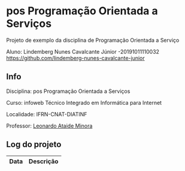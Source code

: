 # pos Programação Orientada a Serviços
Projeto de exemplo da disciplina de Programação Orientada a Serviço

Aluno: Lindemberg  Nunes Cavalcante Júnior -20191011110032
https://github.com/lindemberg-nunes-cavalcante-junior
## Info
Disciplina: pos Programação Orientada a Serviços

Curso: infoweb Técnico Integrado em Informática para Internet

Localidade: IFRN-CNAT-DIATINF

Professor: [Leonardo Ataide Minora](https://github.com/leonardo-minora)

## Log do projeto
| Data | Descrição |
| --- | --- |

